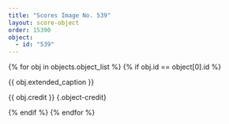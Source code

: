 ```yaml
---
title: "Scores Image No. 539"
layout: score-object
order: 15390
object:
  - id: "539"
---
```


{% for obj in objects.object_list %}
{% if obj.id == object[0].id %}

{{ obj.extended_caption }}

{{ obj.credit }} {.object-credit}

{% endif %}
{% endfor %}
